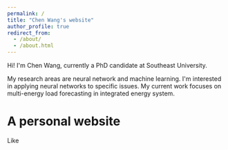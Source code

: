 ```yaml
---
permalink: /
title: "Chen Wang's website"
author_profile: true
redirect_from: 
  - /about/
  - /about.html
---
```


Hi! I'm Chen Wang, currently a PhD candidate at Southeast University. 

My research areas are neural network and machine learning. I'm interested in applying neural networks to specific issues. My current work focuses on multi-energy load forecasting in integrated energy system. 

A personal website
======

Like 
